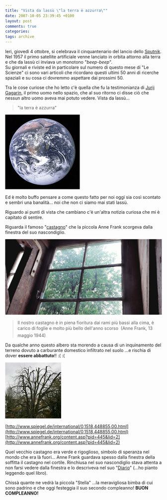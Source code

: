 ```yaml
---
title: "Vista da lassù \"la terra è azzurra\""
date: 2007-10-05 23:39:45 +0100
layout: post
comments: true
categories:
tags: archive
---
```


Ieri, giovedì 4 ottobre, si celebrava il cinquantenario del lancio dello [Sputnik](http://en.wikipedia.org/wiki/Sputnik_1). Nel 1957 il primo satellite artificiale venne lanciato in orbita attorno alla terra e che da lassù ci inviava un monotono "_beep-beep_".  
Su giornali e riviste ed in particolare sul numero di questo mese di "Le Scienze" ci sono vari articoli che ricordano questi ultimi 50 anni di ricerche spaziali e su cosa ci dovremmo aspettare dai prossimi 50.

Tra le cose curiose che ho letto c'è quella che fu la testimonianza di [Jurij Gagarin](http://en.wikipedia.org/wiki/Jurij_Gagarin), il primo uomo nello spazio, che al suo ritorno ci disse ciò che nessun altro uomo aveva mai potuto vedere. Vista da lassù...

> "la terra è azzurra"

![Foto della terra ripresa dalla missione Apollo 17](/assets/images/posts_2007_The_Earth_seen_from_Apollo_17.jpg)

Ed è molto buffo pensare a come questo fatto per noi oggi sia così scontato e sembri una banalità... noi che non ci siamo mai stati lassù.

Riguardo ai punti di vista che cambiano c'è un'altra notizia curiosa che mi è capitato di sentire.

Riguarda il famoso "[castagno](http://en.wikipedia.org/wiki/Anne_Frank_Tree)" che la piccola Anne Frank scorgeva dalla finestra del suo nascondiglio.

![Vecchia foto del castagno visto dalla finestra di Anne Frank](/assets/images/posts_2007_castagno1.jpg)

> Il nostro castagno è in piena fioritura dai rami più bassi alla cima, è carico di foglie e molto più bello dell'anno scorso
> (Anne Frank, 13 maggio 1944)

Da qualche anno questo albero sta morendo a causa di un inquinamento del terreno dovuto a carburante domestico infiltrato nel suolo ...e rischia di dover **essere abbattuto**!! :( :(

![Il castagno spoglio e secco come appare oggi](/assets/images/posts_2007_castagno2.jpg)

[http://www.spiegel.de/international/0,1518,448855,00.html](http://www.spiegel.de/international/0,1518,448855,00.html)   
[http://www.annefrank.org/content.asp?pid=445&lid=2](http://www.annefrank.org/content.asp?pid=445&lid=2)

Quel vecchio castagno era verde e rigoglioso, simbolo di speranza nel mondo che era là fuori... Anne Frank guardava spesso dalla finestra della soffitta il castagno nel cortile. Rinchiusa nel suo nascondiglio stava attenta a non farsi vedere dalla finestra e lo descriveva nel suo "[Diario](http://en.wikipedia.org/wiki/The_Diary_of_Anne_Frank)" (...ho pianto leggendo quel libro).

Chissà quante ne vedrà la piccola "Stella" ...la meravigliosa bimba di cui sono padrino e che oggi festeggia il suo secondo compleanno! **BUON COMPLEANNO!**
